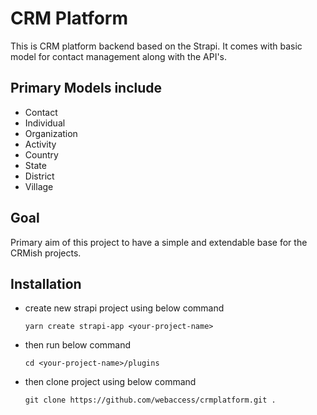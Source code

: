 # CRM Platform

This is CRM platform backend based on the Strapi. It comes with basic model for contact management along with the API's.

## Primary Models include
* Contact
* Individual
* Organization
* Activity
* Country
* State
* District
* Village

## Goal
Primary aim of this project to have a simple and extendable base for the CRMish projects.

## Installation
* create new strapi project using below command

   ```yarn create strapi-app <your-project-name>```
* then run below command

   ```cd <your-project-name>/plugins```
* then clone project using below command

   ```git clone https://github.com/webaccess/crmplatform.git .```
